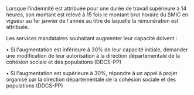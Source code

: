 Lorsque l’indemnité est attribuée pour une durée de travail supérieure à 14 heures, son montant est relevé à 15 fois le montant brut horaire du SMIC en vigueur au 1er janvier de
l'année au titre de laquelle la rémunération est attribuée.
<br/>

Les services mandataires souhaitant augmenter leur capacité doivent :

• Si l'augmentation est inférieure à 30% de leur capacité initiale, demander une modification de leur autorisation à la direction départementale de la cohésion sociale et des populations (DDCS-PP)

• Si l'augmentation est supérieure à 30%, répondre à un appel à projet organisé par la direction départementale de la cohésion sociale et des populations (DDCS-PP)
